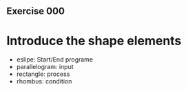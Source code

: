 ## Exercise 000

# Introduce the shape elements
- eslipe: Start/End programe
- parallelogram: input
- rectangle: process
- rhombus: condition